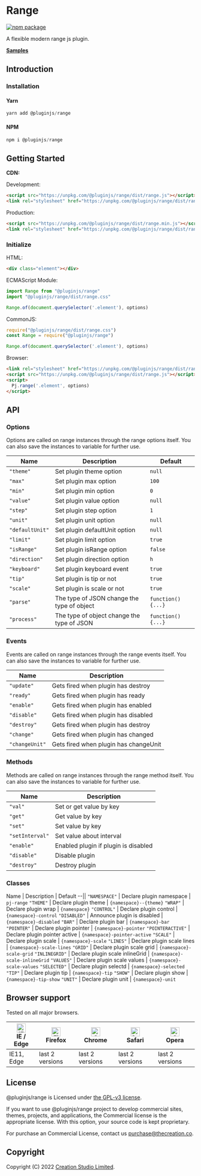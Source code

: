 # Range

[![npm package](https://img.shields.io/npm/v/@pluginjs/range.svg)](https://www.npmjs.com/package/@pluginjs/range)

A flexible modern range js plugin.

**[Samples](https://codesandbox.io/s/github/pluginjs/pluginjs/tree/master/modules/range/samples)**

## Introduction
### Installation

#### Yarn

```javascript
yarn add @pluginjs/range
```

#### NPM

```javascript
npm i @pluginjs/range
```

## Getting Started

**CDN:**

Development:

```html
<script src="https://unpkg.com/@pluginjs/range/dist/range.js"></script>
<link rel="stylesheet" href="https://unpkg.com/@pluginjs/range/dist/range.css">
```

Production:

```html
<script src="https://unpkg.com/@pluginjs/range/dist/range.min.js"></script>
<link rel="stylesheet" href="https://unpkg.com/@pluginjs/range/dist/range.min.css">
```

### Initialize

HTML:

```html
<div class="element"></div>
```

ECMAScript Module:

```javascript
import Range from "@pluginjs/range"
import "@pluginjs/range/dist/range.css"

Range.of(document.querySelector('.element'), options)
```

CommonJS:

```javascript
require("@pluginjs/range/dist/range.css")
const Range = require("@pluginjs/range")

Range.of(document.querySelector('.element'), options)
```

Browser:

```html
<link rel="stylesheet" href="https://unpkg.com/@pluginjs/range/dist/range.css">
<script src="https://unpkg.com/@pluginjs/range/dist/range.js"></script>
<script>
  Pj.range('.element', options)
</script>
```

## API

### Options

Options are called on range instances through the range options itself.
You can also save the instances to variable for further use.

Name | Description | Default
--|--|--
`"theme"` | Set plugin theme option | `null`
`"max"` | Set plugin max option | `100`
`"min"` | Set plugin min option | `0`
`"value"` | Set plugin value option | `null`
`"step"` | Set plugin step option | `1`
`"unit"` | Set plugin unit option | `null`
`"defaultUnit"` | Set plugin defaultUnit option | `null`
`"limit"` | Set plugin limit option | `true`
`"isRange"` | Set plugin isRange option | `false`
`"direction"` | Set plugin direction option | `h`
`"keyboard"` | Set plugin keyboard event | `true`
`"tip"` | Set plugin is tip or not | `true`
`"scale"` | Set plugin is scale or not | `true`
`"parse"` | The type of JSON change the type of object | `function() {...}`
`"process"` | The type of object change the type of JSON | `function() {...}`

### Events

Events are called on range instances through the range events itself.
You can also save the instances to variable for further use.

Name | Description
--|--
`"update"` | Gets fired when plugin has destroy
`"ready"` | Gets fired when plugin has ready
`"enable"` | Gets fired when plugin has enabled
`"disable"` | Gets fired when plugin has disabled
`"destroy"` | Gets fired when plugin has destroy
`"change"` | Gets fired when plugin has changed
`"changeUnit"` | Gets fired when plugin has changeUnit

### Methods

Methods are called on range instances through the range method itself.
You can also save the instances to variable for further use.

Name | Description
--|--
`"val"` | Set or get value by key
`"get"` | Get value by key
`"set"` | Set value by key
`"setInterval"` | Set value about interval
`"enable"` | Enabled plugin if plugin is disabled
`"disable"` | Disable plugin
`"destroy"` | Destroy plugin

### Classes

Name | Description | Default
--||
`"NAMESPACE"` | Declare plugin namespace | `pj-range`
`"THEME"` | Declare plugin theme | `{namespace}--{theme}`
`"WRAP"` | Declare plugin wrap | `{namespace}`
`"CONTROL"` | Declare plugin control | `{namespace}-control`
`"DISABLED"` | Announce plugin is disabled | `{namespace}-disabled`
`"BAR"` | Declare plugin bar | `{namespace}-bar`
`"POINTER"` | Declare plugin pointer | `{namespace}-pointer`
`"POINTERACTIVE"` | Declare plugin pointer active | `{namespace}-pointer-active`
`"SCALE"` | Declare plugin scale | `{namespace}-scale`
`"LINES"` | Declare plugin scale lines | `{namespace}-scale-lines`
`"GRID"` | Declare plugin scale grid | `{namespace}-scale-grid`
`"INLINEGRID"` | Declare plugin scale inlineGrid | `{namespace}-scale-inlineGrid`
`"VALUES"` | Declare plugin scale values | `{namespace}-scale-values`
`"SELECTED"` | Declare plugin selectd | `{namespace}-selected`
`"TIP"` | Declare plugin tip | `{namespace}-tip`
`"SHOW"` | Declare plugin show | `{namespace}-tip-show`
`"UNIT"` | Declare plugin unit | `{namespace}-unit`

## Browser support

Tested on all major browsers.

| [<img src="https://raw.githubusercontent.com/alrra/browser-logos/master/src/edge/edge_48x48.png" alt="IE / Edge" width="24px" height="24px" />](http://godban.github.io/browsers-support-badges/)</br>IE / Edge | [<img src="https://raw.githubusercontent.com/alrra/browser-logos/master/src/firefox/firefox_48x48.png" alt="Firefox" width="24px" height="24px" />](http://godban.github.io/browsers-support-badges/)</br>Firefox | [<img src="https://raw.githubusercontent.com/alrra/browser-logos/master/src/chrome/chrome_48x48.png" alt="Chrome" width="24px" height="24px" />](http://godban.github.io/browsers-support-badges/)</br>Chrome | [<img src="https://raw.githubusercontent.com/alrra/browser-logos/master/src/safari/safari_48x48.png" alt="Safari" width="24px" height="24px" />](http://godban.github.io/browsers-support-badges/)</br>Safari | [<img src="https://raw.githubusercontent.com/alrra/browser-logos/master/src/opera/opera_48x48.png" alt="Opera" width="24px" height="24px" />](http://godban.github.io/browsers-support-badges/)</br>Opera |
| --------- | --------- | --------- | --------- | --------- |
| IE11, Edge| last 2 versions| last 2 versions| last 2 versions| last 2 versions|

## License

@pluginjs/range is Licensed under [the GPL-v3 license](LICENSE).

If you want to use @pluginjs/range project to develop commercial sites, themes, projects, and applications, the Commercial license is the appropriate license. With this option, your source code is kept proprietary.

For purchase an Commercial License, contact us purchase@thecreation.co.

## Copyright

Copyright (C) 2022 [Creation Studio Limited](creationstudio.com).